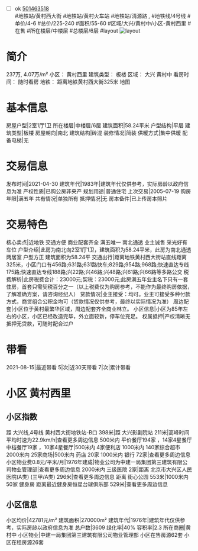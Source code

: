 - [ ] ok [501463518](https://bj.5i5j.com/ershoufang/501463518.html)  
 #地铁站/黄村西大街 #地铁站/黄村火车站 #地铁站/清源路 ,  #地铁线/4号线
#单价/4-6 #总价/225-240 #面积/55-60   #区域/大兴/黄村中/小区-黄村西里 #在售 #所在楼层/中楼层 #总楼层/6层 #layout 
![layout](http://image2a.5i5j.com/bdir/layout/704ef9cc6b504d2588f2a4e819e42df7.jpg_P5.jpg) 
# 简介 
 237万,  4.07万/m² 
小区： 黄村西里
建筑类型： 板楼
区域： 大兴 黄村中
看房时间： 随时看房
地铁： 距离地铁黄村西大街325米 地图
# 基本信息 
 房屋户型|2室1厅1卫
所在楼层|中楼层/6层
建筑面积|58.24平米
户型结构|平层
建筑类型|板楼
房屋朝向|南北
建筑结构|砖混
装修情况|简装
供暖方式|集中供暖
配备电梯|无
# 交易信息 
 发布时间|2021-04-30
建筑年代|1983年|建筑年代仅供参考，实际房龄以政府信息为准
产权性质|已购公房非央产
规划用途|普通住宅
上次交易|2005-07-19
购房年限|满五年
共有情况|单独所有
抵押情况|无
房本备件|已上传房本照片
# 交易特色 
 核心卖点|近地铁 交通方便  商业配套齐全  满五唯一  南北通透 业主诚售  采光好有车位
户型介绍|此房为南北向2室1厅1卫，建筑面积为58.24平米，此房为南北通透两居室 户型方正  建筑面积为58.24平
交通出行|距离地铁黄村西大街站直线距离325米，小区门口有456路;631路;631路快车;829路;954路;968路;快速直达专线175路;快速直达专线188路;兴22路;兴46路;兴48路;兴61路;兴66路等多路公交
税费解析|此房税费合计：23000元;契税：23000元;此房满五年业主名下只有一套住房，首套只需契税百分之一（以上税费仅为购房参考，不能作为最终购房依据，了解准确方案，请咨询经纪人）
贷款情况|业主接受：均可。业主可接受多种付款方式，商贷组合公积金均可（贷款情况仅供参考，最终以实际情况为准）
周边配套|小区位于黄村最繁华区域，周边配套齐全商业林立。
小区信息|小区为85年左右的小区，小区已经改造完毕，外立面较新，停车位充足。
权属抵押|产权清晰无抵押无贷款，可随时配合过户
# 带看 
 2021-08-15|最近带看	 5|次|近30天带看	 7|次|累计带看
# 小区 黄村西里
## 小区指数 
 距 大兴线,4号线 黄村西大街地铁站-B口 398米|距 大兴影剧院站 211米|高峰时间平均时速为22.9km/h|查看更多周边信息
500米内 平价餐厅194家 ，14家4星餐厅
中档餐厅19家 ，10家4星餐厅|500米内 4家便利店
1000米内 140家综合超市
2000米内 25家商场|500米内 药店 20家
1000米内 银行 72家|查看更多周边信息
小区物业费0.8元/平米/月|1976年建成|物业公司为中建一局集团第三建筑有限公司物业管理部|查看更多周边信息
2000米内 三级医院 2家|距离 北京市大兴区人民医院(A类) (三甲/A类) 296米|查看更多周边信息
距离 街心公园 553米|1000米内 50家 健身房
距离最近健身房恒星台球俱乐部 529米|查看更多周边信息
## 小区信息 
 小区均价|42781元/m²
建筑面积|270000m²
建筑年代|1976年|建筑年代仅供参考，实际房龄以政府信息为准
总户数|3609
绿化率|40%
容积率|2.3
所在商圈|黄村中
小区物业|中建一局集团第三建筑有限公司物业管理部
小区在售房源62套
小区在租房源26套
